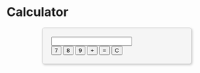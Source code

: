 # Calculator
<!DOCTYPE html>
<html>
<head>
<style>
.calculator {
    width: 300px;
    margin: 0 auto;
    padding: 20px;
    border: 1px solid #ccc;
    box-shadow: 2px 2px 5px rgba(0, 0, 0, 0.2);
    border-radius: 5px;
    background-color: #f5f5f5;
}

#display {
    width: 100%;
    padding: 10px;
    margin-bottom: 10px;
    font-size: 18px;
}

.buttons {
    display: grid;
    grid-template-columns: repeat(4, 1fr);
    grid-gap: 5px;
}

button {
    padding: 10px;
    font-size: 16px;
    background-color: #4285f4;
    color: white;
    border: none;
    border-radius: 5px;
    cursor: pointer;
}

button:hover {
    background-color: #357ae8;
}
</style>
</head>
<body>
    <div class="calculator">
        <input type="text" id="display" readonly>
        <div class="buttons">
            <button onclick="appendToDisplay('7')">7</button>
            <button onclick="appendToDisplay('8')">8</button>
            <button onclick="appendToDisplay('9')">9</button>
            <button onclick="appendToDisplay('+')">+</button>
            <!-- Add more buttons here -->
            <button onclick="calculate()">=</button>
            <button onclick="clearDisplay()">C</button>
        </div>
    </div>
    <script>
        let currentInput = "";

        function appendToDisplay(value) {
            currentInput += value;
            updateDisplay();
        }

        function calculate() {
            try {
                const result = eval(currentInput);
                currentInput = result.toString();
                updateDisplay();
            } catch (error) {
                currentInput = "Error";
                updateDisplay();
            }
        }

        function clearDisplay() {
            currentInput = "";
            updateDisplay();
        }

        function updateDisplay() {
            const display = document.getElementById("display");
            display.value = currentInput;
        }
    </script>
</body>
</html>
